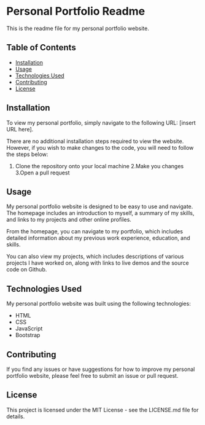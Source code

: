 # Personal Portfolio Readme

This is the readme file for my personal portfolio website.

## Table of Contents

- [Installation](#installation)
- [Usage](#usage)
- [Technologies Used](#technologies-used)
- [Contributing](#contributing)
- [License](#license)

## Installation

To view my personal portfolio, simply navigate to the following URL: [insert URL here].

There are no additional installation steps required to view the website. However, if you wish to make changes to the code, you will need to follow the steps below:

1. Clone the repository onto your local machine
2.Make you changes
3.Open a pull request

## Usage

My personal portfolio website is designed to be easy to use and navigate. The homepage includes an introduction to myself, a summary of my skills, and links to my projects and other online profiles.

From the homepage, you can navigate to my portfolio, which includes detailed information about my previous work experience, education, and skills.

You can also view my projects, which includes descriptions of various projects I have worked on, along with links to live demos and the source code on Github.

## Technologies Used

My personal portfolio website was built using the following technologies:

- HTML
- CSS
- JavaScript
- Bootstrap

## Contributing

If you find any issues or have suggestions for how to improve my personal portfolio website, please feel free to submit an issue or pull request.

## License

This project is licensed under the MIT License - see the LICENSE.md file for details.
